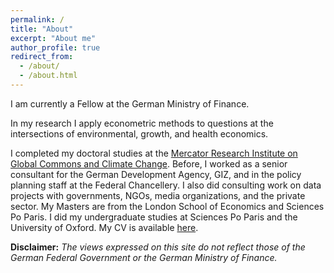 ```yaml
---
permalink: /
title: "About"
excerpt: "About me"
author_profile: true
redirect_from: 
  - /about/
  - /about.html
---
```


I am currently a Fellow at the German Ministry of Finance.

In my research I apply econometric methods to questions at the intersections of environmental, growth, and health economics.

I completed my doctoral studies at the [Mercator Research Institute on Global Commons and Climate Change](https://www.mcc-berlin.net/). Before, I worked as a senior consultant for the German Development Agency, GIZ, and in the policy planning staff at the Federal Chancellery. I also did consulting work on data projects with governments, NGOs, media organizations, and the private sector. My Masters are from the London School of Economics and Sciences Po Paris. I did my undergraduate studies at Sciences Po Paris and the University of Oxford. My CV is available [here](https://smkraus.github.io/files/cv.pdf).

**Disclaimer:** *The views expressed on this site do not reflect those of the German Federal Government or the German Ministry of Finance.*

